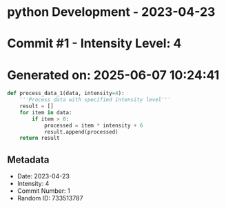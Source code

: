 ﻿# python Development - 2023-04-23
# Commit #1 - Intensity Level: 4
# Generated on: 2025-06-07 10:24:41
```python
def process_data_1(data, intensity=4):
    '''Process data with specified intensity level'''
    result = []
    for item in data:
        if item > 0:
            processed = item * intensity + 6
            result.append(processed)
    return result
```
## Metadata
- Date: 2023-04-23
- Intensity: 4
- Commit Number: 1
- Random ID: 733513787
